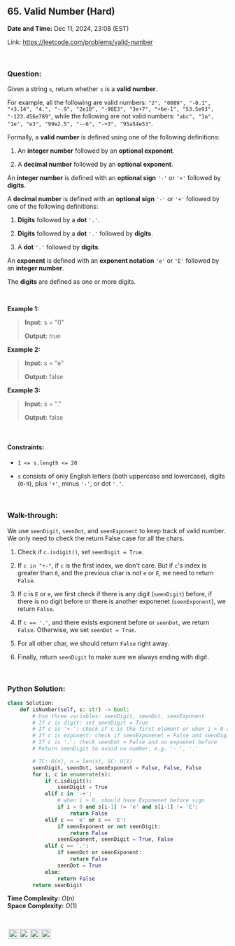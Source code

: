 ## 65. Valid Number (Hard)
**Date and Time:** Dec 11, 2024, 23:08 (EST)

Link: https://leetcode.com/problems/valid-number

<br>

### Question:
Given a string `s`, return whether `s` is a **valid number**.

For example, all the following are valid numbers: `"2", "0089", "-0.1", "+3.14", "4.", "-.9", "2e10", "-90E3", "3e+7", "+6e-1", "53.5e93", "-123.456e789"`, while the following are not valid numbers: `"abc", "1a", "1e", "e3", "99e2.5", "--6", "-+3", "95a54e53"`.

Formally, a **valid number** is defined using one of the following definitions:

1. An **integer number** followed by an **optional exponent**.

2. A **decimal number** followed by an **optional exponent**.

An **integer number** is defined with an **optional sign** `'-'` or `'+'` followed by **digits**.

A **decimal number** is defined with an **optional sign** `'-'` or `'+'` followed by one of the following definitions:

1. **Digits** followed by a **dot** `'.'`.

2. **Digits** followed by a **dot** `'.'` followed by **digits**.

3. A **dot** `'.'` followed by **digits**.

An **exponent** is defined with an **exponent notation** `'e'` or `'E'` followed by an **integer number**.

The **digits** are defined as one or more digits.

<br>

**Example 1:**
> **Input:** s = "0"
> 
> **Output:** true

**Example 2:**
> **Input:** s = "e"
> 
> **Output:** false

**Example 3:**
> **Input:** s = "."
> 
> **Output:** false

<br>

#### Constraints:
* `1 <= s.length <= 20`

* `s` consists of only English letters (both uppercase and lowercase), digits (`0-9`), plus `'+'`, minus `'-'`, or dot `'.'`.

<br>

### Walk-through: 
We use `seenDigit`, `seenDot`, and `seenExponent` to keep track of valid number. We only need to check the return False case for all the chars.

1. Check if `c.isdigit()`, set `seenDigit = True`.

2. If `c in "+-"`, if `c` is the first index, we don't care. But if `c`'s index is greater than `0`, and the previous char is not `e` or `E`, we need to return `False`.

3. If c is `E` or `e`, we first check if there is any digit (`seenDigit`) before, if there is no digit before or there is another exponenet (`seenExponent`), we return `False`.

4. If `c == '.'`, and there exists exponent before or `seenDot`, we return `False`. Otherwise, we set `seenDot = True`.

5. For all other char, we should return `False` right away.

6. Finally, return `seenDigit` to make sure we always ending with digit.

<br>

### Python Solution:
```python
class Solution:
    def isNumber(self, s: str) -> bool:
        # Use three variables: seenDigit, seenDot, seenExponent
        # If c is digit: set seenDigit = True
        # If c is '+-': check if c is the first element or when i > 0 and we should have exponenet before sign
        # If c is exponent: check if seenExponenet = False and seenDigit = True, reset seenDigit = False
        # If c is '.': check seenDot = False and no expoenet before
        # Return seenDigit to avoid no number, e.g. '-.', '.'

        # TC: O(n), n = len(s), SC: O(1)
        seenDigit, seenDot, seenExponent = False, False, False
        for i, c in enumerate(s):
            if c.isdigit():
                seenDigit = True
            elif c in '-+':
                # when i > 0, should have Exponenet before sign
                if i > 0 and s[i-1] != 'e' and s[i-1] != 'E':
                    return False
            elif c == 'e' or c == 'E':
                if seenExponent or not seenDigit:
                    return False
                seenExponent, seenDigit = True, False
            elif c == '.':
                if seenDot or seenExponent:
                    return False
                seenDot = True
            else:
                return False
        return seenDigit
```
**Time Complexity:** $O(n)$ <br>
**Space Complexity:** $O(1)$

<br>

<img style="height:22px!important;margin-left:3px;vertical-align:text-bottom;" src="https://mirrors.creativecommons.org/presskit/icons/cc.svg?ref=chooser-v1" alt="CC BY-NC-SA" title="CC BY-NC-SA"><img style="height:22px!important;margin-left:3px;vertical-align:text-bottom;" src="https://mirrors.creativecommons.org/presskit/icons/by.svg?ref=chooser-v1" alt="BY: credit must be given to the creator" title="BY: credit must be given to the creator"><img style="height:22px!important;margin-left:3px;vertical-align:text-bottom;" src="https://mirrors.creativecommons.org/presskit/icons/nc.svg?ref=chooser-v1" alt="NC: Only noncommercial uses of the work are permitted" title="NC: Only noncommercial uses of the work are permitted"><img style="height:22px!important;margin-left:3px;vertical-align:text-bottom;" src="https://mirrors.creativecommons.org/presskit/icons/sa.svg?ref=chooser-v1" alt="SA: Adaptations must be shared under the same terms" title="SA: Adaptations must be shared under the same terms">